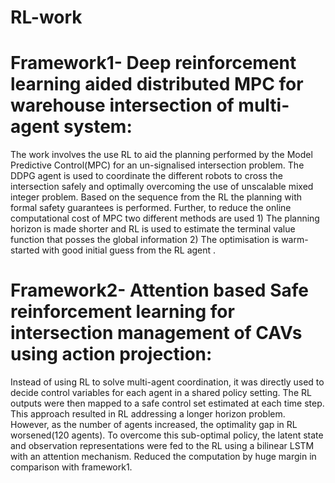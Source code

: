 # RL-work


# Framework1- Deep reinforcement learning aided distributed MPC for warehouse intersection of multi-agent system:
The work involves the use RL to aid the planning performed by the Model Predictive
Control(MPC) for an un-signalised intersection problem. The DDPG agent is used to coordinate the different robots to
cross the intersection safely and optimally overcoming the use of unscalable mixed integer problem. Based on the
sequence from the RL the planning with formal safety guarantees is performed. Further, to reduce the online
computational cost of MPC two different methods are used 1) The planning horizon is made shorter and RL is used to
estimate the terminal value function that posses the global information 2) The optimisation is warm-started with good
initial guess from the RL agent .

# Framework2- Attention based Safe reinforcement learning for intersection management of CAVs using action projection: 
Instead of using RL to solve multi-agent coordination, it was directly used to decide control
variables for each agent in a shared policy setting. The RL outputs were then mapped to a safe control set estimated at
each time step. This approach resulted in RL addressing a longer horizon problem. However, as the number of agents
increased, the optimality gap in RL worsened(120 agents). To overcome this sub-optimal policy, the latent state and
observation representations were fed to the RL using a bilinear LSTM with an attention mechanism. Reduced the
computation by huge margin in comparison with framework1.
